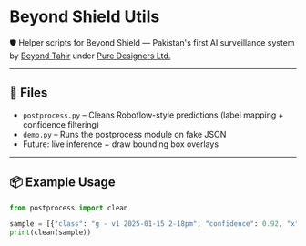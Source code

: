 # Beyond Shield Utils

🛡️ Helper scripts for Beyond Shield — Pakistan's first AI surveillance system by [Beyond Tahir](https://beyondtahir.com) under [Pure Designers Ltd.](https://puredesigners.com)

---

## 🔧 Files

- `postprocess.py` – Cleans Roboflow-style predictions (label mapping + confidence filtering)
- `demo.py` – Runs the postprocess module on fake JSON
- Future: live inference + draw bounding box overlays

---

## 📦 Example Usage

```python
from postprocess import clean

sample = [{"class": "g - v1 2025-01-15 2-18pm", "confidence": 0.92, "x": 215.5, "y": 152.5, "width": 233, "height": 231}]
print(clean(sample))
